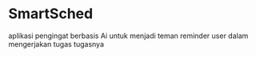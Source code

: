 # SmartSched
aplikasi pengingat berbasis Ai untuk menjadi teman reminder user dalam mengerjakan tugas tugasnya
